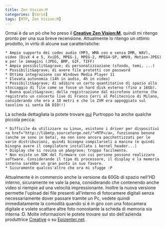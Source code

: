 ```yaml
---
title: Zen Vision:M
categories: [Varie]
tags: [MTP, Zen Vision:M]
---
```

Ormai &egrave; da un p&ograve; che ho preso il **<a href="http://www.creative.com/products/product.asp?category=213&amp;subcategory=214&amp;product=14331">Creative Zen Vision:M</a>**, quindi mi ritengo pronto per una sua breve recensione. Attualmente lo ritengo un ottimo prodotto, in virt&ugrave; di alcune sue caratteristiche:<!--break-->

    * Ampio supporto dei codec audio (MP3, WMA con e senza DMR, WAV),  video (DivX 4 e 5, XviD5, MPEG-1, MPEG-2, MPEG4-SP, WMV9, Motion-JPEG) e per le immagini (JPEG, BMP, GIF, TIFF)
    * Ampia possibilit&agrave; di personalizzazione (sfondo, temi, ...)
    * Possibilit&agrave; di avere file protetti con password
    * Ottima integrazione con Windows Media Player 11
    * Elevata autonomia (14h in audio, 4h in video)
    * Possibilit&agrave; di adibire un certo quantitativo di spazio allo stoccaggio di file come se fosse un hard disk esterno (fino a 16Gb).
    * Buona qualit&agrave; della registrazione dal microfono interno (ho registrato un concerto live di Franco Cerri al Politecnico di Milano, considerando che ero a 10 metri e che lo ZVM era appoggiato sul tavolino si senta DA DIO!!)

La scheda dettagliata la potete trovare <a href="http://www.creative.com/products/product.asp?category=213&amp;subcategory=214&amp;product=14331&amp;nav=1">qui</a>
Purtroppo ha anche qualche piccola pecca:

    * Difficile da utilizzare su Linux, esistono i driver per dispositivi <a href="http://libmtp.sourceforge.net/">MTP</a>, funzionano benone (anche se sono in beta), ma non sono ancora pacchettizzati per le varie distribuzioni, quindi bisogna compilarseli a manina (e quindi bisogna avere il compilatore installato i kernel header...)
    * Display che si rovina un p&ograve; troppo facilmente.
    * Non esiste un SDK del firmware con cui persone possono realizzare software. Considerando il tipo di processore, il display e la memoria interna sarebbe un gran punto in suo favore.
    * Sicuramente qualcos'altro che ora mi sfugge :P

Attualmente &egrave; in commercio anche la versione da 60Gb di spazio nell'HD interno, sicuramente ne vale la pena, considerando che contenendo anche video si riempie ad una velocit&agrave; impressionante. Inoltre la nuova versione permette l'upload dei file presenti all'interno di fotocamere digitali senza necessariamente dover passare tramite un Pc, vedete quindi immediatamente la comodit&agrave; quando si &egrave; in giro con una fotocamera digitale e volete scattare altre foto nonostante la scheda di memoria sia interna :D.
Molte informazioni le potete trovare sul sto dell'azienda produttrice <a href="http://www.creative.com">Creative</a> o su <a href="http://www.epizenter.net/">Epizenter.net</a>.